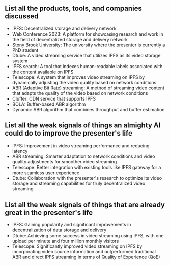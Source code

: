 ## List all the products, tools, and companies discussed

- IPFS: Decentralized storage and delivery network
- Web Conference 2023: A platform for showcasing research and work in the field of decentralized storage and delivery network
- Stony Brook University: The university where the presenter is currently a PhD student
- Dtube: A video streaming service that utilizes IPFS as its video storage system
- IPFS search: A tool that indexes human-readable labels associated with the content available on IPFS
- Telescope: A system that improves video streaming on IPFS by dynamically adjusting the video quality based on network conditions
- ABR (Adaptive Bit Rate) streaming: A method of streaming video content that adapts the quality of the video based on network conditions
- Cluffer: CDN service that supports IPFS
- BOLA: Buffer-based ABR algorithm
- Dynamic: ABR algorithm that combines throughput and buffer estimation

## List all the weak signals of things an almighty AI could do to improve the presenter's life

- IPFS: Improvement in video streaming performance and reducing latency
- ABR streaming: Smarter adaptation to network conditions and video quality adjustments for smoother video streaming
- Telescope: Better integration with existing tools like IPFS gateway for a more seamless user experience
- Dtube: Collaboration with the presenter's research to optimize its video storage and streaming capabilities for truly decentralized video streaming

## List all the weak signals of things that are already great in the presenter's life

- IPFS: Gaining popularity and significant improvements in decentralization of data storage and delivery
- Dtube: Achieving some success in video streaming using IPFS, with one upload per minute and four million monthly visitors
- Telescope: Significantly improved video streaming on IPFS by incorporating video source information and outperformed traditional ABR and direct IPFS streaming in terms of Quality of Experience (QoE)
